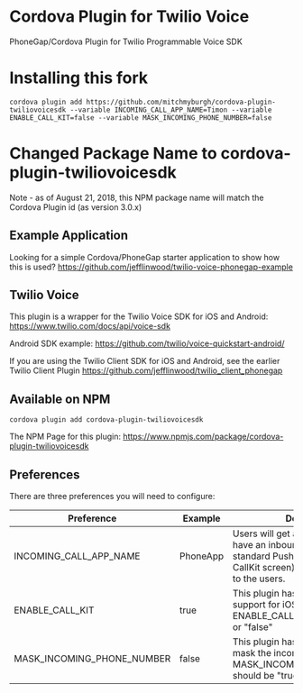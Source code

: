 # Cordova Plugin for Twilio Voice
PhoneGap/Cordova Plugin for Twilio Programmable Voice SDK

# Installing this fork
```
cordova plugin add https://github.com/mitchmyburgh/cordova-plugin-twiliovoicesdk --variable INCOMING_CALL_APP_NAME=Timon --variable ENABLE_CALL_KIT=false --variable MASK_INCOMING_PHONE_NUMBER=false
```

# Changed Package Name to cordova-plugin-twiliovoicesdk
Note - as of August 21, 2018, this NPM package name will match the Cordova Plugin id (as version 3.0.x)

## Example Application
Looking for a simple Cordova/PhoneGap starter application to show how this is used?
https://github.com/jefflinwood/twilio-voice-phonegap-example

## Twilio Voice
This plugin is a wrapper for the Twilio Voice SDK for iOS and Android:
https://www.twilio.com/docs/api/voice-sdk

Android SDK example:
https://github.com/twilio/voice-quickstart-android/

If you are using the Twilio Client SDK for iOS and Android, see the earlier Twilio Client Plugin
https://github.com/jefflinwood/twilio_client_phonegap

## Available on NPM

```
cordova plugin add cordova-plugin-twiliovoicesdk
```

The NPM Page for this plugin: https://www.npmjs.com/package/cordova-plugin-twiliovoicesdk

## Preferences

There are three preferences you will need to configure:

Preference | Example | Description
---------- | ------- | -----------
INCOMING_CALL_APP_NAME | PhoneApp | Users will get a notification that they have an inbound call (either a standard Push notification, or a CallKit screen) - this name is shown to the users.
ENABLE_CALL_KIT | true | This plugin has optional CallKit support for iOS 10 and above. ENABLE_CALL_KIT should be "true" or "false"
MASK_INCOMING_PHONE_NUMBER | false | This plugin has optional ability to mask the incoming phone number. MASK_INCOMING_PHONE_NUMBER should be "true" or "false"
